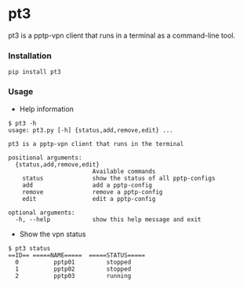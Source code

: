 # pt3

pt3 is a pptp-vpn client that runs in a terminal as a command-line tool. 

### Installation

```shell
pip install pt3
```

### Usage

* Help information

```shell
$ pt3 -h
usage: pt3.py [-h] {status,add,remove,edit} ...

pt3 is a pptp-vpn client that runs in the terminal

positional arguments:
  {status,add,remove,edit}
                        Available commands
    status              show the status of all pptp-configs
    add                 add a pptp-config
    remove              remove a pptp-config
    edit                edit a pptp-config

optional arguments:
  -h, --help            show this help message and exit
```

* Show the vpn status

```shell
$ pt3 status
==ID== =====NAME=====  =====STATUS=====
  0          pptp01         stopped
  1          pptp02         stopped
  2          pptp03         running
```
